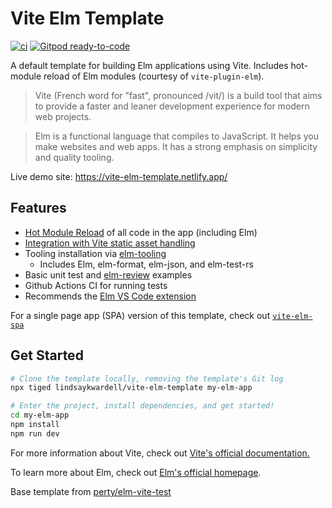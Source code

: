 # Vite Elm Template

[![ci](https://github.com/lindsaykwardell/vite-elm-template/actions/workflows/ci.yml/badge.svg)](https://github.com/lindsaykwardell/vite-elm-template/actions/workflows/ci.yml)
[![Gitpod ready-to-code](https://img.shields.io/badge/Gitpod-ready--to--code-908a85?logo=gitpod)](https://gitpod.io/#https://github.com/lindsaykwardell/vite-elm-template)

A default template for building Elm applications using Vite. Includes hot-module reload of Elm modules (courtesy of `vite-plugin-elm`).

> Vite (French word for "fast", pronounced /vit/) is a build tool that aims to provide a faster and leaner development experience for modern web projects.

> Elm is a functional language that compiles to JavaScript. It helps you make websites and web apps. It has a strong emphasis on simplicity and quality tooling.

Live demo site: https://vite-elm-template.netlify.app/

## Features

- [Hot Module Reload](https://github.com/hmsk/vite-plugin-elm) of all code in the app (including Elm)
- [Integration with Vite static asset handling](https://package.elm-lang.org/packages/hmsk/elm-vite-plugin-helper/latest/)
- Tooling installation via [elm-tooling](https://elm-tooling.github.io/elm-tooling-cli/)
  - Includes Elm, elm-format, elm-json, and elm-test-rs
- Basic unit test and [elm-review](https://package.elm-lang.org/packages/jfmengels/elm-review/latest/) examples
- Github Actions CI for running tests
- Recommends the [Elm VS Code extension](https://marketplace.visualstudio.com/items?itemName=Elmtooling.elm-ls-vscode)

For a single page app (SPA) version of this template, check out [`vite-elm-spa`](https://github.com/lindsaykwardell/vite-elm-spa)

## Get Started

```bash
# Clone the template locally, removing the template's Git log
npx tiged lindsaykwardell/vite-elm-template my-elm-app

# Enter the project, install dependencies, and get started!
cd my-elm-app
npm install
npm run dev
```

For more information about Vite, check out [Vite's official documentation.](https://vitejs.dev/)

To learn more about Elm, check out [Elm's official homepage](https://elm-lang.org/).

Base template from [perty/elm-vite-test](https://github.com/perty/elm-vite-test)
